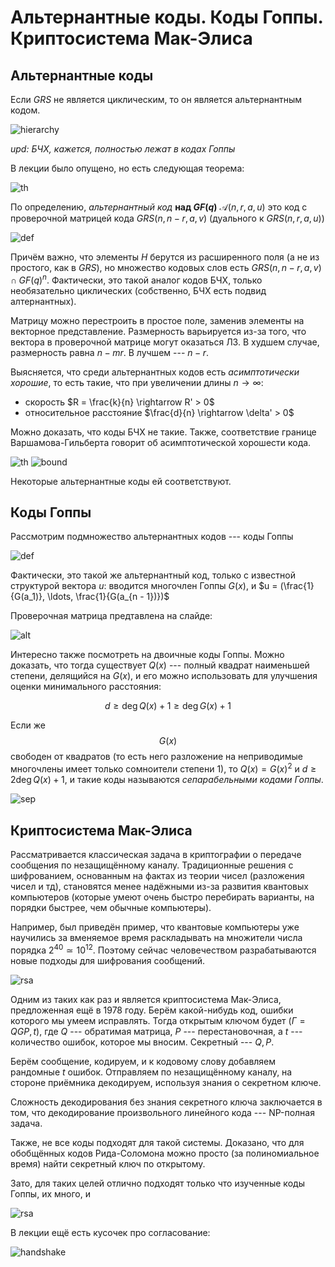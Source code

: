 # Альтернантные коды. Коды Гоппы. Криптосистема Мак-Элиса

## Альтернантные коды

Если $GRS$ не является циклическим, то он является альтернантным кодом. 

![hierarchy](./assets/22_1.jpg)

*upd: БЧХ, кажется, полностью лежат в кодах Гоппы*

В лекции было опущено, но есть следующая теорема:

![th](./assets/25_1.png)

По определению, *альтернантный код* **над $GF(q)$** $\mathcal{A}(n, r, a, u)$ это код с проверочной матрицей кода $GRS(n, n - r, a, v)$ (дуального к $GRS(n, r, a, u)$)

![def](./assets/25_2.png)

Причём важно, что элементы $H$ берутся из расширенного поля (а не из простого, как в $GRS$), но множество кодовых слов есть $GRS(n, n - r, a, v) \cap GF(q)^n$. Фактически, это такой аналог кодов БЧХ, только необязательно циклических (собственно, БЧХ есть подвид алтернантных).

Матрицу можно перестроить в простое поле, заменив элементы на векторное представление. Размерность варьируется из-за того, что вектора в проверочной матрице могут оказаться ЛЗ. В худшем случае, размерность равна $n - mr$. В лучшем --- $n - r$.

Выясняется, что среди альтернантных кодов есть *асимптотически хорошие*, то есть такие, что при увеличении длины $n \rightarrow \infty$:

* скорость $R = \frac{k}{n} \rightarrow R' > 0$
* относительное расстояние $\frac{d}{n} \rightarrow \delta' > 0$

Можно доказать, что коды БЧХ не такие. Также, соответствие границе Варшамова-Гильберта говорит об асимптотической хорошести кода.

![th](./assets/25_3.png)
![bound](./assets/25_4.png)

Некоторые альтернантные коды ей соответствуют.

## Коды Гоппы

Рассмотрим подмножество альтернантных кодов --- коды Гоппы

![def](./assets/25_5.png)

Фактически, это такой же альтернантный код, только с известной структурой вектора $u$: вводится многочлен Гоппы $G(x)$, и $u = (\frac{1}{G(a_1)}, \ldots, \frac{1}{G(a_{n - 1})})$

Проверочная матрица предтавлена на слайде:

![alt](./assets/25_6.png)

Интересно также посмотреть на двоичные коды Гоппы. Можно доказать, что тогда существует $Q(x)$ --- полный квадрат наименьшей степени, делящийся на $G(x)$, и его можно использовать для улучшения оценки минимального расстояния:

$$d \geq \deg Q(x) + 1 \geq \deg G(x) + 1$$

Если же $$G(x)$$ свободен от квадратов (то есть него разложение на неприводимые многочлены имеет только сомноители степени 1), то $Q(x) = G(x)^2$ и $d \geq 2\deg Q(x) + 1$, и такие коды называются *сепарабельными кодами Гоппы*.

![sep](./assets/25_7.png)

## Криптосистема Мак-Элиса

Рассматривается классическая задача в криптографии о передаче сообщения по незащищённому каналу. Традиционные решения с шифрованием, основанным на фактах из теории чисел (разложения чисел и тд), становятся менее надёжными из-за развития квантовых компьютеров (которые умеют очень быстро перебирать варианты, на порядки быстрее, чем обычные компьютеры).

Например, был приведён пример, что квантовые компьютеры уже научились за вменяемое время раскладывать на множители числа порядка $2^40 \simeq 10^{12}$. Поэтому сейчас человечеством разрабатываются новые подходы для шифрования сообщений.

![rsa](./assets/25_8.png)

Одним из таких как раз и является криптосистема Мак-Элиса, предложенная ещё в 1978 году. Берём какой-нибудь код, ошибки которого мы умеем исправлять. Тогда открытым ключом будет $(\Gamma = QGP, t)$, где $Q$ --- обратимая матрица, $P$ --- перестановочная, а $t$ --- количество ошибок, которое мы вносим. Секретный --- $Q, P$. 

Берём сообщение, кодируем, и к кодовому слову добавляем рандомные $t$ ошибок. Отправляем по незащищённому каналу, на стороне приёмника декодируем, используя знания о секретном ключе.

Сложность декодирования без знания секретного ключа заключается в том, что декодирование произвольного линейного кода --- NP-полная задача.

Также, не все коды подходят для такой системы. Доказано, что для обобщённых кодов Рида-Соломона можно просто (за полиномиальное время) найти секретный ключ по открытому.

Зато, для таких целей отлично подходят только что изученные коды Гоппы, их много, и 

![rsa](./assets/25_9.png)

В лекции ещё есть кусочек про согласование:

![handshake](./assets/25_10.png)
